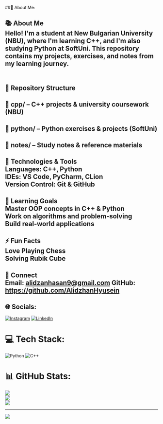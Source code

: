 ##💫 About Me:

## 📚 About Me<br>Hello! I'm a student at New Bulgarian University (NBU), where I'm learning C++, and I'm also studying Python at SoftUni. This repository contains my projects, exercises, and notes from my learning journey.<br><br>

## 📌 Repository Structure<br>
## 📂 cpp/ – C++ projects & university coursework (NBU)<br>
## 📂 python/ – Python exercises & projects (SoftUni)<br>
## 📂 notes/ – Study notes & reference materials<br>

## 🚀 Technologies & Tools<br>Languages: C++, Python<br>IDEs: VS Code, PyCharm, CLion<br>Version Control: Git & GitHub<br>

## 🎯 Learning Goals<br>Master OOP concepts in C++ & Python<br>Work on algorithms and problem-solving<br>Build real-world applications<br>

## ⚡ Fun Facts<br>Love Playing Chess<br>Solving Rubik Cube<br>

## 🤝 Connect<br>Email: alidzanhasan9@gmail.com GitHub: https://github.com/AlidzhanHyusein


## 🌐 Socials:
[![Instagram](https://img.shields.io/badge/Instagram-%23E4405F.svg?logo=Instagram&logoColor=white)](https://www.instagram.com/a.hyusein_/) [![LinkedIn](https://img.shields.io/badge/LinkedIn-%230077B5.svg?logo=linkedin&logoColor=white)](https://linkedin.com/in/https://www.linkedin.com/in/alidzhan-hyusein-6aa03b262/) 

# 💻 Tech Stack:
![Python](https://img.shields.io/badge/python-3670A0?style=for-the-badge&logo=python&logoColor=ffdd54) ![C++](https://img.shields.io/badge/c++-%2300599C.svg?style=for-the-badge&logo=c%2B%2B&logoColor=white)
# 📊 GitHub Stats:
![](https://github-readme-stats.vercel.app/api?username=AlidzhanHyusein&theme=dark&hide_border=false&include_all_commits=false&count_private=false)<br/>
![](https://nirzak-streak-stats.vercel.app/?user=AlidzhanHyusein&theme=dark&hide_border=false)<br/>
![](https://github-readme-stats.vercel.app/api/top-langs/?username=AlidzhanHyusein&theme=dark&hide_border=false&include_all_commits=false&count_private=false&layout=compact)

---
[![](https://visitcount.itsvg.in/api?id=AlidzhanHyusein&icon=0&color=0)](https://visitcount.itsvg.in)

<!-- Proudly created with GPRM ( https://gprm.itsvg.in ) -->

